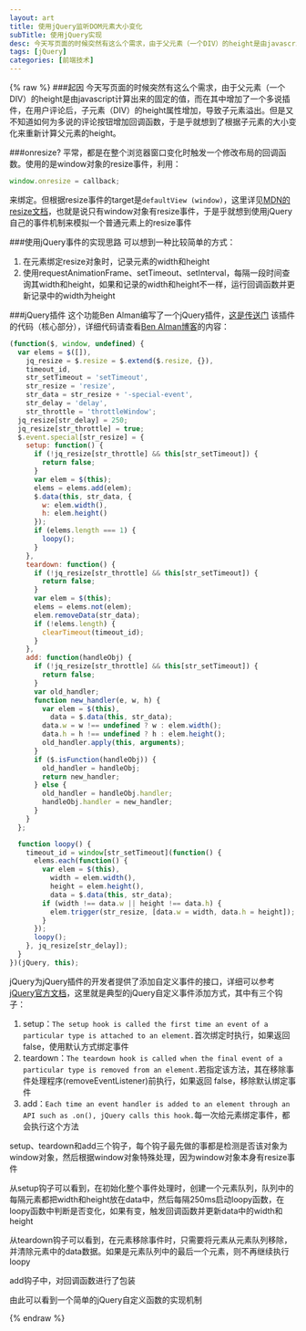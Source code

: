 ```yaml
---
layout: art
title: 使用jQuery监听DOM元素大小变化
subTitle: 使用jQuery实现
desc: 今天写页面的时候突然有这么个需求，由于父元素（一个DIV）的height是由javascript计算出来的固定的值，而在其中增加了一个多说插件，在用户评论后，子元素（DIV）的height属性增加，导致子元素溢出。但是又不知道如何为多说的评论按钮增加回调函数，于是乎就想到了根据子元素的大小变化来重新计算父元素的height。
tags: [jQuery]
categories: [前端技术]
---
```

{% raw %}
###起因
今天写页面的时候突然有这么个需求，由于父元素（一个DIV）的height是由javascript计算出来的固定的值，而在其中增加了一个多说插件，在用户评论后，子元素（DIV）的height属性增加，导致子元素溢出。但是又不知道如何为多说的评论按钮增加回调函数，于是乎就想到了根据子元素的大小变化来重新计算父元素的height。

###onresize?
平常，都是在整个浏览器窗口变化时触发一个修改布局的回调函数。使用的是window对象的resize事件，利用：
```javascript
window.onresize = callback;
```
来绑定。但根据resize事件的target是```defaultView (window)```，这里详见[MDN的resize文档](https://developer.mozilla.org/en-US/docs/Web/Reference/Events/resize)，也就是说只有window对象有resize事件，于是乎就想到使用jQuery自己的事件机制来模拟一个普通元素上的resize事件

###使用jQuery事件的实现思路
可以想到一种比较简单的方式：
1. 在元素绑定resize对象时，记录元素的width和height
2. 使用requestAnimationFrame、setTimeout、setInterval，每隔一段时间查询其width和height，如果和记录的width和height不一样，运行回调函数并更新记录中的width为height

###jQuery插件
这个功能Ben Alman编写了一个jQuery插件，[这是传送门](http://benalman.com/projects/jquery-resize-plugin/)
该插件的代码（核心部分），详细代码请查看[Ben Alman博客](https://raw.github.com/cowboy/jquery-resize/v1.1/jquery.ba-resize.js)的内容：

```javascript
(function($, window, undefined) {
  var elems = $([]),
    jq_resize = $.resize = $.extend($.resize, {}),
    timeout_id,
    str_setTimeout = 'setTimeout',
    str_resize = 'resize',
    str_data = str_resize + '-special-event',
    str_delay = 'delay',
    str_throttle = 'throttleWindow';
  jq_resize[str_delay] = 250;
  jq_resize[str_throttle] = true;
  $.event.special[str_resize] = {
    setup: function() {
      if (!jq_resize[str_throttle] && this[str_setTimeout]) {
        return false;
      }
      var elem = $(this);
      elems = elems.add(elem);
      $.data(this, str_data, {
        w: elem.width(),
        h: elem.height()
      });
      if (elems.length === 1) {
        loopy();
      }
    },
    teardown: function() {
      if (!jq_resize[str_throttle] && this[str_setTimeout]) {
        return false;
      }
      var elem = $(this);
      elems = elems.not(elem);
      elem.removeData(str_data);
      if (!elems.length) {
        clearTimeout(timeout_id);
      }
    },
    add: function(handleObj) {
      if (!jq_resize[str_throttle] && this[str_setTimeout]) {
        return false;
      }
      var old_handler;
      function new_handler(e, w, h) {
        var elem = $(this),
          data = $.data(this, str_data);
        data.w = w !== undefined ? w : elem.width();
        data.h = h !== undefined ? h : elem.height();
        old_handler.apply(this, arguments);
      }
      if ($.isFunction(handleObj)) {
        old_handler = handleObj;
        return new_handler;
      } else {
        old_handler = handleObj.handler;
        handleObj.handler = new_handler;
      }
    }
  };

  function loopy() {
    timeout_id = window[str_setTimeout](function() {
      elems.each(function() {
        var elem = $(this),
          width = elem.width(),
          height = elem.height(),
          data = $.data(this, str_data);
        if (width !== data.w || height !== data.h) {
          elem.trigger(str_resize, [data.w = width, data.h = height]);
        }
      });
      loopy();
    }, jq_resize[str_delay]);
  }
})(jQuery, this);
```
jQuery为jQuery插件的开发者提供了添加自定义事件的接口，详细可以参考[jQuery官方文档](http://learn.jquery.com/events/event-extensions/)，这里就是典型的jQuery自定义事件添加方式，其中有三个钩子：
1. setup：```The setup hook is called the first time an event of a particular type is attached to an element.```首次绑定时执行，如果返回 false，使用默认方式绑定事件
2. teardown：```The teardown hook is called when the final event of a particular type is removed from an element.```若指定该方法，其在移除事件处理程序(removeEventListener)前执行，如果返回 false，移除默认绑定事件
3. add：```Each time an event handler is added to an element through an API such as .on(), jQuery calls this hook.```每一次给元素绑定事件，都会执行这个方法

setup、teardown和add三个钩子，每个钩子最先做的事都是检测是否该对象为window对象，然后根据window对象特殊处理，因为window对象本身有resize事件

从setup钩子可以看到，在初始化整个事件处理时，创建一个元素队列，队列中的每隔元素都把width和height放在data中，然后每隔250ms启动loopy函数，在loopy函数中判断是否变化，如果有变，触发回调函数并更新data中的width和height

从teardown钩子可以看到，在元素移除事件时，只需要将元素从元素队列移除，并清除元素中的data数据。如果是元素队列中的最后一个元素，则不再继续执行loopy

add钩子中，对回调函数进行了包装

由此可以看到一个简单的jQuery自定义函数的实现机制

{% endraw %}